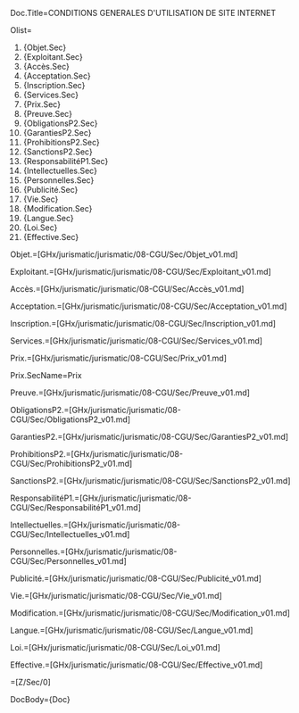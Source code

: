 Doc.Title=CONDITIONS GENERALES D'UTILISATION DE SITE INTERNET

Olist=<ol><li>{Objet.Sec}<li>{Exploitant.Sec}<li>{Accès.Sec}<li>{Acceptation.Sec}<li>{Inscription.Sec}<li>{Services.Sec}<li>{Prix.Sec}<li>{Preuve.Sec}<li>{ObligationsP2.Sec}<li>{GarantiesP2.Sec}<li>{ProhibitionsP2.Sec}<li>{SanctionsP2.Sec}<li>{ResponsabilitéP1.Sec}<li>{Intellectuelles.Sec}<li>{Personnelles.Sec}<li>{Publicité.Sec}<li>{Vie.Sec}<li>{Modification.Sec}<li>{Langue.Sec}<li>{Loi.Sec}<li>{Effective.Sec}</ol>

Objet.=[GHx/jurismatic/jurismatic/08-CGU/Sec/Objet_v01.md]

Exploitant.=[GHx/jurismatic/jurismatic/08-CGU/Sec/Exploitant_v01.md]

Accès.=[GHx/jurismatic/jurismatic/08-CGU/Sec/Accès_v01.md]

Acceptation.=[GHx/jurismatic/jurismatic/08-CGU/Sec/Acceptation_v01.md]

Inscription.=[GHx/jurismatic/jurismatic/08-CGU/Sec/Inscription_v01.md]

Services.=[GHx/jurismatic/jurismatic/08-CGU/Sec/Services_v01.md]

Prix.=[GHx/jurismatic/jurismatic/08-CGU/Sec/Prix_v01.md]

Prix.SecName=Prix

Preuve.=[GHx/jurismatic/jurismatic/08-CGU/Sec/Preuve_v01.md]

ObligationsP2.=[GHx/jurismatic/jurismatic/08-CGU/Sec/ObligationsP2_v01.md]

GarantiesP2.=[GHx/jurismatic/jurismatic/08-CGU/Sec/GarantiesP2_v01.md]

ProhibitionsP2.=[GHx/jurismatic/jurismatic/08-CGU/Sec/ProhibitionsP2_v01.md]

SanctionsP2.=[GHx/jurismatic/jurismatic/08-CGU/Sec/SanctionsP2_v01.md]

ResponsabilitéP1.=[GHx/jurismatic/jurismatic/08-CGU/Sec/ResponsabilitéP1_v01.md]

Intellectuelles.=[GHx/jurismatic/jurismatic/08-CGU/Sec/Intellectuelles_v01.md]

Personnelles.=[GHx/jurismatic/jurismatic/08-CGU/Sec/Personnelles_v01.md]

Publicité.=[GHx/jurismatic/jurismatic/08-CGU/Sec/Publicité_v01.md]

Vie.=[GHx/jurismatic/jurismatic/08-CGU/Sec/Vie_v01.md]

Modification.=[GHx/jurismatic/jurismatic/08-CGU/Sec/Modification_v01.md]

Langue.=[GHx/jurismatic/jurismatic/08-CGU/Sec/Langue_v01.md]

Loi.=[GHx/jurismatic/jurismatic/08-CGU/Sec/Loi_v01.md]

Effective.=[GHx/jurismatic/jurismatic/08-CGU/Sec/Effective_v01.md]

=[Z/Sec/0]

DocBody={Doc}